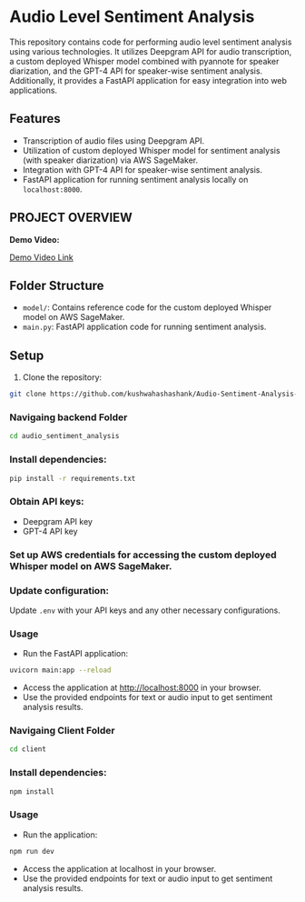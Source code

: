 # Audio Level Sentiment Analysis

This repository contains code for performing audio level sentiment analysis using various technologies. It utilizes Deepgram API for audio transcription, a custom deployed Whisper model combined with pyannote for speaker diarization, and the GPT-4 API for speaker-wise sentiment analysis. Additionally, it provides a FastAPI application for easy integration into web applications.

## Features

- Transcription of audio files using Deepgram API.
- Utilization of custom deployed Whisper model for sentiment analysis (with speaker diarization) via AWS SageMaker.
- Integration with GPT-4 API for speaker-wise sentiment analysis.
- FastAPI application for running sentiment analysis locally on `localhost:8000`.

## PROJECT OVERVIEW

**Demo Video:**

[Demo Video Link](https://drive.google.com/file/d/10zrTGrIoMh0bs7Jm6hJqYLUMh3sM0nv5/view?usp=sharing)

## Folder Structure

- `model/`: Contains reference code for the custom deployed Whisper model on AWS SageMaker.
- `main.py`: FastAPI application code for running sentiment analysis.

## Setup

1. Clone the repository:

```bash
git clone https://github.com/kushwahashashank/Audio-Sentiment-Analysis-and-Summarizing-System.git
```

### Navigaing backend Folder

```bash
cd audio_sentiment_analysis
```

### Install dependencies:

```bash
pip install -r requirements.txt
```

### Obtain API keys:

- Deepgram API key
- GPT-4 API key

### Set up AWS credentials for accessing the custom deployed Whisper model on AWS SageMaker.

### Update configuration:

Update `.env` with your API keys and any other necessary configurations.

### Usage

- Run the FastAPI application:

```bash
uvicorn main:app --reload
```

- Access the application at [http://localhost:8000](http://localhost:8000) in your browser.
- Use the provided endpoints for text or audio input to get sentiment analysis results.

### Navigaing Client Folder

```bash
cd client
```

### Install dependencies:

```bash
npm install
```

### Usage

- Run the application:

```bash
npm run dev
```

- Access the application at localhost in your browser.
- Use the provided endpoints for text or audio input to get sentiment analysis results.
